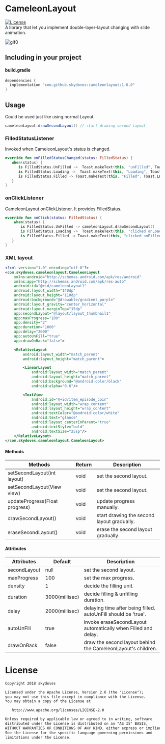 # CameleonLayout
[![License](https://img.shields.io/badge/License-Apache%202.0-blue.svg)](https://opensource.org/licenses/Apache-2.0)
<br>
A library that let you implement double-layer-layout changing with slide animation.

![gif0](https://user-images.githubusercontent.com/24237865/38308278-8df0398e-3851-11e8-8f08-a53fad45b50a.gif)

## Including in your project
#### build.gradle
```java
dependencies {
  implementation "com.github.skydoves:cameleonlayout:1.0.0"
}
```

## Usage
Could be used just like using normal Layout.

```java
cameleonLayout.drawSecondLayout() // start drawing second layout
```

### FilledStatusListener
Invoked when CameleonLayout's status is changed.

```kotlin
override fun onFilledStatusChanged(status: FilledStatus) {
   when(status) {
      is FilledStatus.UnFilled ->  Toast.makeText(this, "unFilled", Toast.LENGTH_SHORT).show()
      is FilledStatus.Loading ->  Toast.makeText(this, "Loading", Toast.LENGTH_SHORT).show()
      is FilledStatus.Filled -> Toast.makeText(this, "Filled", Toast.LENGTH_SHORT).show()
   }
}
```

### onClickListener
CameleonLayout onClickListener. It provides FilledStatus.

```kotlin
override fun onClick(status: FilledStatus) {
    when(status) {
       is FilledStatus.UnFilled -> cameleonLayout.drawSecondLayout()
       is FilledStatus.Loading ->  Toast.makeText(this, "clicked onLoading", Toast.LENGTH_SHORT).show()
       is FilledStatus.Filled -> Toast.makeText(this, "clicked onFilled", Toast.LENGTH_SHORT).show()
   }
}
```

### XML layout
```xml
<?xml version="1.0" encoding="utf-8"?>
<com.skydoves.cameleonlayout.CameleonLayout
    xmlns:android="http://schemas.android.com/apk/res/android"
    xmlns:app="http://schemas.android.com/apk/res-auto"
    android:id="@+id/cameleonLayout1"
    android:layout_width="140dp"
    android:layout_height="110dp"
    android:background="@drawable/gradient_purple"
    android:layout_gravity="center_horizontal"
    android:layout_marginTop="15dp"
    app:secondLayout="@layout/layout_thumbnail1"
    app:maxProgress="100"
    app:density="2"
    app:duration="1000"
    app:delay="2000"
    app:autoUnFill="true"
    app:drawOnBack="false">

    <RelativeLayout
        android:layout_width="match_parent"
        android:layout_height="match_parent">

        <LinearLayout
            android:layout_width="match_parent"
            android:layout_height="match_parent"
            android:background="@android:color/black"
            android:alpha="0.6"/>

        <TextView
            android:id="@+id/item_episode_coin"
            android:layout_width="wrap_content"
            android:layout_height="wrap_content"
            android:textColor="@android:color/white"
            android:text="glance"
            android:layout_centerInParent="true"
            android:textStyle="bold"
            android:textSize="25sp"/>
    </RelativeLayout>
</com.skydoves.cameleonlayout.CameleonLayout>
```

#### Methods
Methods | Return | Description
--- | --- | ---
setSecondLayout(int layout) | void | set the second layout.
setSecondLayout(View view) | void | set the second layout.
updateProgress(Float progress) | void | update progress manually.
drawSecondLayout() | void | start drawing the second layout gradually.
eraseSecondLayout() | void | erase the second layout gradually.

#### Attributes
Attributes | Default | Description
--- | --- | ---
secondLayout | null | set the second layout.
maxProgress | 100 | set the max progress.
density | 1 | decide the filling unit.
duration | 3000(millisec) | decide filling & unfilling duration.
delay | 2000(millisec) | delaying time after being filled. autoUnFill should be 'true'.
autoUnFill | true | invoke eraseSecondLayout automatically when Filled and delay.
drawOnBack | false | draw the second layout behind the CameleonLayout's children.


# License
```xml
Copyright 2018 skydoves

Licensed under the Apache License, Version 2.0 (the "License");
you may not use this file except in compliance with the License.
You may obtain a copy of the License at

   http://www.apache.org/licenses/LICENSE-2.0

Unless required by applicable law or agreed to in writing, software
distributed under the License is distributed on an "AS IS" BASIS,
WITHOUT WARRANTIES OR CONDITIONS OF ANY KIND, either express or implied.
See the License for the specific language governing permissions and
limitations under the License.
```
